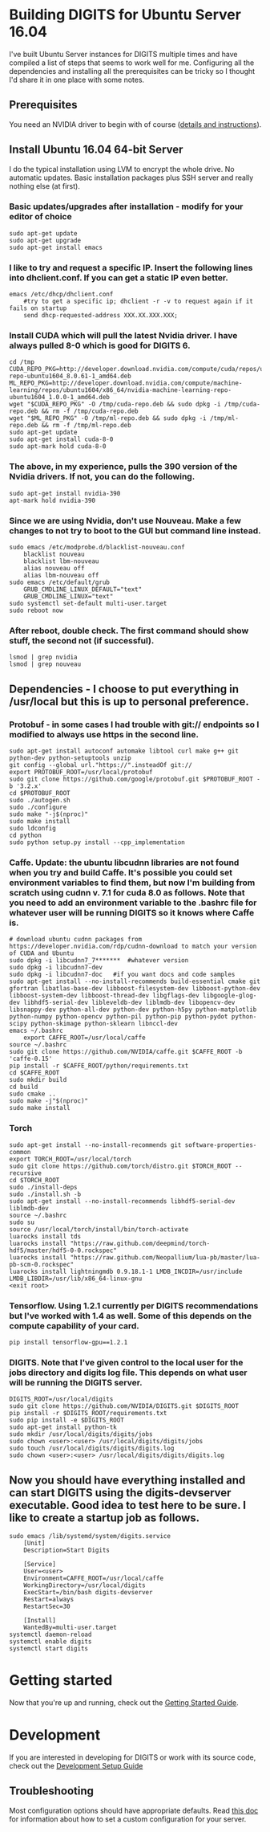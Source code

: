 # Building DIGITS for Ubuntu Server 16.04

I've built Ubuntu Server instances for DIGITS multiple times and have compiled a list of steps that seems to work well for me. Configuring all the dependencies and installing all the prerequisites can be tricky so I thought I'd share it in one place with some notes.

## Prerequisites

You need an NVIDIA driver to begin with of course ([details and instructions](InstallCuda.md#driver)).

## Install Ubuntu 16.04 64-bit Server
I do the typical installation using LVM to encrypt the whole drive. No automatic updates. Basic installation packages plus SSH server and really nothing else (at first).

### Basic updates/upgrades after installation - modify for your editor of choice
```
sudo apt-get update
sudo apt-get upgrade
sudo apt-get install emacs
```
### I like to try and request a specific IP. Insert the following lines into dhclient.conf. If you can get a static IP even better.
```
emacs /etc/dhcp/dhclient.conf
	#try to get a specific ip; dhclient -r -v to request again if it fails on startup
	send dhcp-requested-address XXX.XX.XXX.XXX;
```
### Install CUDA which will pull the latest Nvidia driver. I have always pulled 8-0 which is good for DIGITS 6.
```
cd /tmp
CUDA_REPO_PKG=http://developer.download.nvidia.com/compute/cuda/repos/ubuntu1604/x86_64/cuda-repo-ubuntu1604_8.0.61-1_amd64.deb
ML_REPO_PKG=http://developer.download.nvidia.com/compute/machine-learning/repos/ubuntu1604/x86_64/nvidia-machine-learning-repo-ubuntu1604_1.0.0-1_amd64.deb
wget "$CUDA_REPO_PKG" -O /tmp/cuda-repo.deb && sudo dpkg -i /tmp/cuda-repo.deb && rm -f /tmp/cuda-repo.deb
wget "$ML_REPO_PKG" -O /tmp/ml-repo.deb && sudo dpkg -i /tmp/ml-repo.deb && rm -f /tmp/ml-repo.deb
sudo apt-get update
sudo apt-get install cuda-8-0
sudo apt-mark hold cuda-8-0
```
### The above, in my experience, pulls the 390 version of the Nvidia drivers. If not, you can do the following.
```
sudo apt-get install nvidia-390
apt-mark hold nvidia-390
```
### Since we are using Nvidia, don't use Nouveau. Make a few changes to not try to boot to the GUI but command line instead.
```
sudo emacs /etc/modprobe.d/blacklist-nouveau.conf
	blacklist nouveau
	blacklist lbm-nouveau
	alias nouveau off
	alias lbm-nouveau off
sudo emacs /etc/default/grub
	GRUB_CMDLINE_LINUX_DEFAULT="text"
	GRUB_CMDLINE_LINUX="text"
sudo systemctl set-default multi-user.target
sudo reboot now
```
### After reboot, double check. The first command should show stuff, the second not (if successful).
```
lsmod | grep nvidia
lsmod | grep nouveau
```

## Dependencies - I choose to put everything in /usr/local but this is up to personal preference.
### Protobuf - in some cases I had trouble with git:// endpoints so I modified to always use https in the second line.
```
sudo apt-get install autoconf automake libtool curl make g++ git python-dev python-setuptools unzip
git config --global url."https://".insteadOf git://
export PROTOBUF_ROOT=/usr/local/protobuf
sudo git clone https://github.com/google/protobuf.git $PROTOBUF_ROOT -b '3.2.x'
cd $PROTOBUF_ROOT
sudo ./autogen.sh
sudo ./configure
sudo make "-j$(nproc)"
sudo make install
sudo ldconfig
cd python
sudo python setup.py install --cpp_implementation
```

### Caffe. Update: the ubuntu libcudnn libraries are not found when you try and build Caffe. It's possible you could set environment variables to find them, but now I'm building from scratch using cudnn v. 7.1 for cuda 8.0 as follows. Note that you need to add an environment variable to the .bashrc file for whatever user will be running DIGITS so it knows where Caffe is.
```
# download ubuntu cudnn packages from https://developer.nvidia.com/rdp/cudnn-download to match your version of CUDA and Ubuntu
sudo dpkg -i libcudnn7_7*******  #whatever version
sudo dpkg -i libcudnn7-dev
sudo dpkg -i libcudnn7-doc   #if you want docs and code samples
sudo apt-get install --no-install-recommends build-essential cmake git gfortran libatlas-base-dev libboost-filesystem-dev libboost-python-dev libboost-system-dev libboost-thread-dev libgflags-dev libgoogle-glog-dev libhdf5-serial-dev libleveldb-dev liblmdb-dev libopencv-dev libsnappy-dev python-all-dev python-dev python-h5py python-matplotlib python-numpy python-opencv python-pil python-pip python-pydot python-scipy python-skimage python-sklearn libnccl-dev
emacs ~/.bashrc
	export CAFFE_ROOT=/usr/local/caffe
source ~/.bashrc
sudo git clone https://github.com/NVIDIA/caffe.git $CAFFE_ROOT -b 'caffe-0.15'
pip install -r $CAFFE_ROOT/python/requirements.txt
cd $CAFFE_ROOT
sudo mkdir build
cd build
sudo cmake ..
sudo make -j"$(nproc)"
sudo make install
```

### Torch
```
sudo apt-get install --no-install-recommends git software-properties-common
export TORCH_ROOT=/usr/local/torch
sudo git clone https://github.com/torch/distro.git $TORCH_ROOT --recursive
cd $TORCH_ROOT
sudo ./install-deps
sudo ./install.sh -b
sudo apt-get install --no-install-recommends libhdf5-serial-dev liblmdb-dev
source ~/.bashrc
sudo su
source /usr/local/torch/install/bin/torch-activate
luarocks install tds
luarocks install "https://raw.github.com/deepmind/torch-hdf5/master/hdf5-0-0.rockspec"
luarocks install "https://raw.github.com/Neopallium/lua-pb/master/lua-pb-scm-0.rockspec"
luarocks install lightningmdb 0.9.18.1-1 LMDB_INCDIR=/usr/include LMDB_LIBDIR=/usr/lib/x86_64-linux-gnu
<exit root>
```

### Tensorflow. Using 1.2.1 currently per DIGITS recommendations but I've worked with 1.4 as well. Some of this depends on the compute capability of your card.
```
pip install tensorflow-gpu==1.2.1
```

### DIGITS. Note that I've given control to the local user for the jobs directory and digits log file. This depends on what user will be running the DIGITS server.
```
DIGITS_ROOT=/usr/local/digits
sudo git clone https://github.com/NVIDIA/DIGITS.git $DIGITS_ROOT
pip install -r $DIGITS_ROOT/requirements.txt
sudo pip install -e $DIGITS_ROOT
sudo apt-get install python-tk
sudo mkdir /usr/local/digits/digits/jobs
sudo chown <user>:<user> /usr/local/digits/digits/jobs
sudo touch /usr/local/digits/digits/digits.log
sudo chown <user>:<user> /usr/local/digits/digits/digits.log
```

## Now you should have everything installed and can start DIGITS using the digits-devserver executable. Good idea to test here to be sure. I like to create a startup job as follows.

```
sudo emacs /lib/systemd/system/digits.service
	[Unit]
	Description=Start Digits

	[Service]
	User=<user>
	Environment=CAFFE_ROOT=/usr/local/caffe
	WorkingDirectory=/usr/local/digits
	ExecStart=/bin/bash digits-devserver
	Restart=always
	RestartSec=30

	[Install]
	WantedBy=multi-user.target
systemctl daemon-reload
systemctl enable digits
systemctl start digits
```

# Getting started

Now that you're up and running, check out the [Getting Started Guide](GettingStarted.md).

# Development

If you are interested in developing for DIGITS or work with its source code, check out the [Development Setup Guide](DevelopmentSetup.md)

## Troubleshooting

Most configuration options should have appropriate defaults.
Read [this doc](Configuration.md) for information about how to set a custom configuration for your server.

